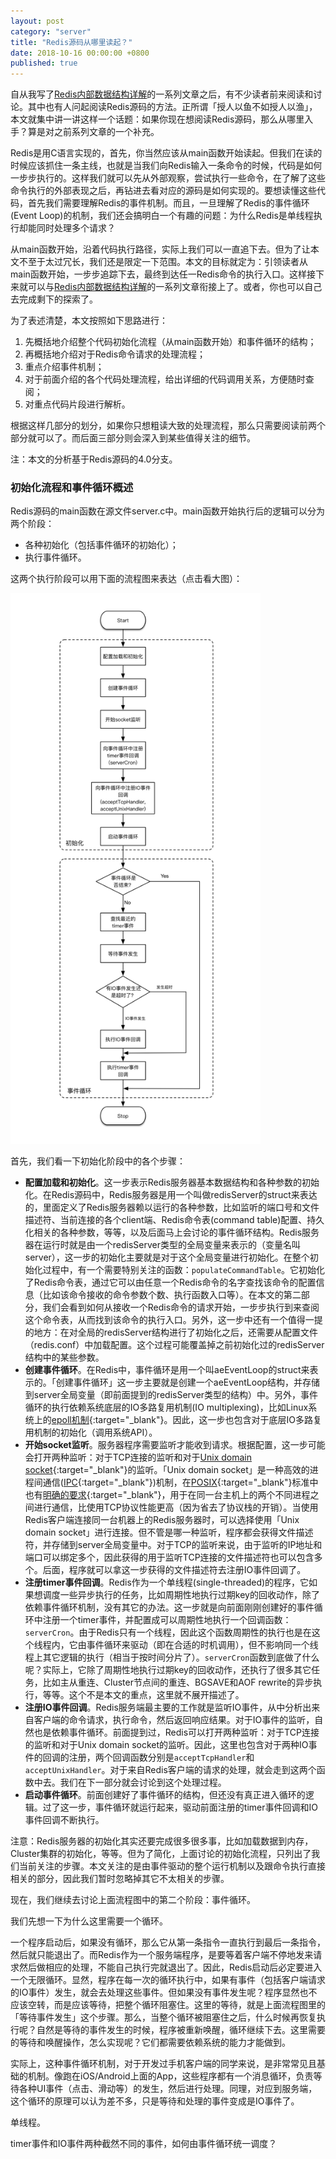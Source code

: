 ```yaml
---
layout: post
category: "server"
title: "Redis源码从哪里读起？"
date: 2018-10-16 00:00:00 +0800
published: true
---
```


自从我写了[Redis内部数据结构详解](https://mp.weixin.qq.com/s/3TU9qxHJyxHJgVDaYXoluA)的一系列文章之后，有不少读者前来阅读和讨论。其中也有人问起阅读Redis源码的方法。正所谓「授人以鱼不如授人以渔」，本文就集中讲一讲这样一个话题：如果你现在想阅读Redis源码，那么从哪里入手？算是对之前系列文章的一个补充。

<!--more-->

Redis是用C语言实现的，首先，你当然应该从main函数开始读起。但我们在读的时候应该抓住一条主线，也就是当我们向Redis输入一条命令的时候，代码是如何一步步执行的。这样我们就可以先从外部观察，尝试执行一些命令，在了解了这些命令执行的外部表现之后，再钻进去看对应的源码是如何实现的。要想读懂这些代码，首先我们需要理解Redis的事件机制。而且，一旦理解了Redis的事件循环(Event Loop)的机制，我们还会搞明白一个有趣的问题：为什么Redis是单线程执行却能同时处理多个请求？

从main函数开始，沿着代码执行路径，实际上我们可以一直追下去。但为了让本文不至于太过冗长，我们还是限定一下范围。本文的目标就定为：引领读者从main函数开始，一步步追踪下去，最终到达任一Redis命令的执行入口。这样接下来就可以与[Redis内部数据结构详解](https://mp.weixin.qq.com/s/3TU9qxHJyxHJgVDaYXoluA)的一系列文章衔接上了。或者，你也可以自己去完成剩下的探索了。

为了表述清楚，本文按照如下思路进行：
1. 先概括地介绍整个代码初始化流程（从main函数开始）和事件循环的结构；
2. 再概括地介绍对于Redis命令请求的处理流程；
3. 重点介绍事件机制；
4. 对于前面介绍的各个代码处理流程，给出详细的代码调用关系，方便随时查阅；
5. 对重点代码片段进行解析。

根据这样几部分的划分，如果你只想粗读大致的处理流程，那么只需要阅读前两个部分就可以了。而后面三部分则会深入到某些值得关注的细节。

注：本文的分析基于Redis源码的4.0分支。

### 初始化流程和事件循环概述

Redis源码的main函数在源文件server.c中。main函数开始执行后的逻辑可以分为两个阶段：
* 各种初始化（包括事件循环的初始化）；
* 执行事件循环。

这两个执行阶段可以用下面的流程图来表达（点击看大图）：

[<img src="/assets/photos_redis/how-to-start/main_start_event_loop.png" style="width:400px" alt="初始化和事件循环流程图" />](/assets/photos_redis/how-to-start/main_start_event_loop.png)

首先，我们看一下初始化阶段中的各个步骤：
* **配置加载和初始化**。这一步表示Redis服务器基本数据结构和各种参数的初始化。在Redis源码中，Redis服务器是用一个叫做redisServer的struct来表达的，里面定义了Redis服务器赖以运行的各种参数，比如监听的端口号和文件描述符、当前连接的各个client端、Redis命令表(command table)配置、持久化相关的各种参数，等等，以及后面马上会讨论的事件循环结构。Redis服务器在运行时就是由一个redisServer类型的全局变量来表示的（变量名叫server），这一步的初始化主要就是对于这个全局变量进行初始化。在整个初始化过程中，有一个需要特别关注的函数：`populateCommandTable`。它初始化了Redis命令表，通过它可以由任意一个Redis命令的名字查找该命令的配置信息（比如该命令接收的命令参数个数、执行函数入口等）。在本文的第二部分，我们会看到如何从接收一个Redis命令的请求开始，一步步执行到来查阅这个命令表，从而找到该命令的执行入口。另外，这一步中还有一个值得一提的地方：在对全局的redisServer结构进行了初始化之后，还需要从配置文件（redis.conf）中加载配置。这个过程可能覆盖掉之前初始化过的redisServer结构中的某些参数。
* **创建事件循环**。在Redis中，事件循环是用一个叫aeEventLoop的struct来表示的。「创建事件循环」这一步主要就是创建一个aeEventLoop结构，并存储到server全局变量（即前面提到的redisServer类型的结构）中。另外，事件循环的执行依赖系统底层的IO多路复用机制(IO multiplexing)，比如Linux系统上的[epoll机制](https://man.cx/epoll){:target="_blank"}。因此，这一步也包含对于底层IO多路复用机制的初始化（调用系统API）。
* **开始socket监听**。服务器程序需要监听才能收到请求。根据配置，这一步可能会打开两种监听：对于TCP连接的监听和对于[Unix domain socket](https://en.wikipedia.org/wiki/Unix_domain_socket){:target="_blank"}的监听。「Unix domain socket」是一种高效的进程间通信([IPC](https://en.wikipedia.org/wiki/Inter-process_communication){:target="_blank"})机制，在[POSIX](http://pubs.opengroup.org/onlinepubs/9699919799/nframe.html){:target="_blank"}标准中也有[明确的要求](http://pubs.opengroup.org/onlinepubs/9699919799/basedefs/sys_un.h.html){:target="_blank"}，用于在同一台主机上的两个不同进程之间进行通信，比使用TCP协议性能更高（因为省去了协议栈的开销）。当使用Redis客户端连接同一台机器上的Redis服务器时，可以选择使用「Unix domain socket」进行连接。但不管是哪一种监听，程序都会获得文件描述符，并存储到server全局变量中。对于TCP的监听来说，由于监听的IP地址和端口可以绑定多个，因此获得的用于监听TCP连接的文件描述符也可以包含多个。后面，程序就可以拿这一步获得的文件描述符去注册IO事件回调了。
* **注册timer事件回调**。Redis作为一个单线程(single-threaded)的程序，它如果想调度一些异步执行的任务，比如周期性地执行过期key的回收动作，除了依赖事件循环机制，没有其它的办法。这一步就是向前面刚刚创建好的事件循环中注册一个timer事件，并配置成可以周期性地执行一个回调函数：`serverCron`。由于Redis只有一个线程，因此这个函数周期性的执行也是在这个线程内，它由事件循环来驱动（即在合适的时机调用），但不影响同一个线程上其它逻辑的执行（相当于按时间分片了）。`serverCron`函数到底做了什么呢？实际上，它除了周期性地执行过期key的回收动作，还执行了很多其它任务，比如主从重连、Cluster节点间的重连、BGSAVE和AOF rewrite的异步执行，等等。这个不是本文的重点，这里就不展开描述了。
* **注册IO事件回调**。Redis服务端最主要的工作就是监听IO事件，从中分析出来自客户端的命令请求，执行命令，然后返回响应结果。对于IO事件的监听，自然也是依赖事件循环。前面提到过，Redis可以打开两种监听：对于TCP连接的监听和对于Unix domain socket的监听。因此，这里也包含对于两种IO事件的回调的注册，两个回调函数分别是`acceptTcpHandler`和`acceptUnixHandler`。对于来自Redis客户端的请求的处理，就会走到这两个函数中去。我们在下一部分就会讨论到这个处理过程。
* **启动事件循环**。前面创建好了事件循环的结构，但还没有真正进入循环的逻辑。过了这一步，事件循环就运行起来，驱动前面注册的timer事件回调和IO事件回调不断执行。

注意：Redis服务器的初始化其实还要完成很多很多事，比如加载数据到内存，Cluster集群的初始化，等等。但为了简化，上面讨论的初始化流程，只列出了我们当前关注的步骤。本文关注的是由事件驱动的整个运行机制以及跟命令执行直接相关的部分，因此我们暂时忽略掉其它不太相关的步骤。

现在，我们继续去讨论上面流程图中的第二个阶段：事件循环。

我们先想一下为什么这里需要一个循环。

一个程序启动后，如果没有循环，那么它从第一条指令一直执行到最后一条指令，然后就只能退出了。而Redis作为一个服务端程序，是要等着客户端不停地发来请求然后做相应的处理，不能自己执行完就退出了。因此，Redis启动后必定要进入一个无限循环。显然，程序在每一次的循环执行中，如果有事件（包括客户端请求的IO事件）发生，就会去处理这些事件。但如果没有事件发生呢？程序显然也不应该空转，而是应该等待，把整个循环阻塞住。这里的等待，就是上面流程图里的「等待事件发生」这个步骤。那么，当整个循环被阻塞住之后，什么时候再恢复执行呢？自然是等待的事件发生的时候，程序被重新唤醒，循环继续下去。这里需要的等待和唤醒操作，怎么实现呢？它们都需要依赖系统的能力才能做到。

实际上，这种事件循环机制，对于开发过手机客户端的同学来说，是非常常见且基础的机制。像跑在iOS/Android上面的App，这些程序都有一个消息循环，负责等待各种UI事件（点击、滑动等）的发生，然后进行处理。同理，对应到服务端，这个循环的原理可以认为差不多，只是等待和处理的事件变成是IO事件了。

单线程。

timer事件和IO事件两种截然不同的事件，如何由事件循环统一调度？